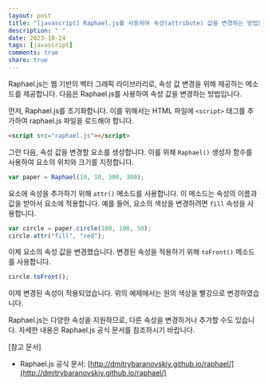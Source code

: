 ```yaml
---
layout: post
title: "[javascript] Raphael.js를 사용하여 속성(attribute) 값을 변경하는 방법은 어떻게 되는가?"
description: " "
date: 2023-10-24
tags: [javascript]
comments: true
share: true
---
```

Raphael.js는 웹 기반의 벡터 그래픽 라이브러리로, 속성 값 변경을 위해 제공하는 메소드를 제공합니다. 다음은 Raphael.js를 사용하여 속성 값을 변경하는 방법입니다.

먼저, Raphael.js를 초기화합니다. 이를 위해서는 HTML 파일에 `<script>` 태그를 추가하여 raphael.js 파일을 로드해야 합니다.

```html
<script src="raphael.js"></script>
```

그런 다음, 속성 값을 변경할 요소를 생성합니다. 이를 위해 `Raphael()` 생성자 함수를 사용하여 요소의 위치와 크기를 지정합니다.

```javascript
var paper = Raphael(10, 10, 300, 300);
```

요소에 속성을 추가하기 위해 `attr()` 메소드를 사용합니다. 이 메소드는 속성의 이름과 값을 받아서 요소에 적용합니다. 예를 들어, 요소의 색상을 변경하려면 `fill` 속성을 사용합니다.

```javascript
var circle = paper.circle(100, 100, 50);
circle.attr("fill", "red");
```

이제 요소의 속성 값을 변경했습니다. 변경된 속성을 적용하기 위해 `toFront()` 메소드를 사용합니다.

```javascript
circle.toFront();
```

이제 변경된 속성이 적용되었습니다. 위의 예제에서는 원의 색상을 빨강으로 변경하였습니다.

Raphael.js는 다양한 속성을 지원하므로, 다른 속성을 변경하거나 추가할 수도 있습니다. 자세한 내용은 Raphael.js 공식 문서를 참조하시기 바랍니다.

[참고 문서]
- Raphael.js 공식 문서: [http://dmitrybaranovskiy.github.io/raphael/](http://dmitrybaranovskiy.github.io/raphael/)